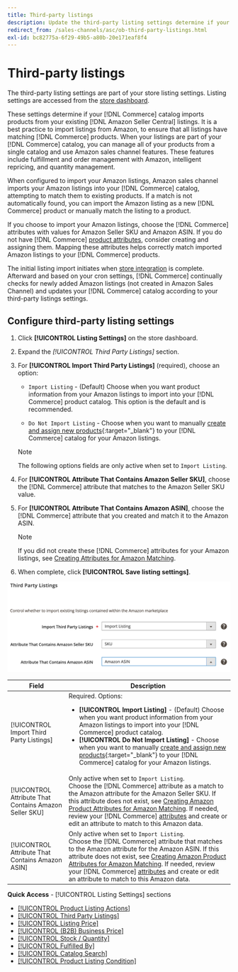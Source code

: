 ```yaml
---
title: Third-party listings
description: Update the third-party listing settings determine if your Commerce catalog imports products from your existing Amazon Seller Central listings.
redirect_from: /sales-channels/asc/ob-third-party-listings.html
exl-id: bc82775a-6f29-49b5-a80b-20e171eaf8f4
---
```

# Third-party listings

The third-party listing settings are part of your store listing settings. Listing settings are accessed from the [store dashboard](./amazon-store-dashboard.md).

These settings determine if your [!DNL Commerce] catalog imports products from your existing [!DNL Amazon Seller Central] listings. It is a best practice to import listings from Amazon, to ensure that all listings have matching [!DNL Commerce] products. When your listings are part of your [!DNL Commerce] catalog, you can manage all of your products from a single catalog and use Amazon sales channel features. These features include fulfillment and order management with Amazon, intelligent repricing, and quantity management.

When configured to import your Amazon listings, Amazon sales channel imports your Amazon listings into your [!DNL Commerce] catalog, attempting to match them to existing products. If a match is not automatically found, you can import the Amazon listing as a new [!DNL Commerce] product or manually match the listing to a product.

If you choose to import your Amazon listings, choose the [!DNL Commerce] attributes with values for Amazon Seller SKU and Amazon ASIN. If you do not have [!DNL Commerce] [product attributes](./ob-creating-magento-attributes.md), consider creating and assigning them. Mapping these attributes helps correctly match imported Amazon listings to your [!DNL Commerce] products.

The initial listing import initiates when [store integration](./store-integration.md) is complete. Afterward and based on your cron settings, [!DNL Commerce] continually checks for newly added Amazon listings (not created in Amazon Sales Channel) and updates your [!DNL Commerce] catalog according to your third-party listings settings.

## Configure third-party listing settings

1. Click **[!UICONTROL Listing Settings]** on the store dashboard.

1. Expand the _[!UICONTROL Third Party Listings]_ section.

1. For **[!UICONTROL Import Third Party Listings]** (required), choose an option:

    - `Import Listing` - (Default) Choose when you want product information from your Amazon listings to import into your [!DNL Commerce] product catalog. This option is the default and is recommended.

    - `Do Not Import Listing` - Choose when you want to manually [create and assign new products](https://docs.magento.com/user-guide/catalog/products.html){:target="_blank"} to your [!DNL Commerce] catalog for your Amazon listings.

   >[!NOTE]
   >The following options fields are only active when set to `Import Listing`.

1. For **[!UICONTROL Attribute That Contains Amazon Seller SKU]**, choose the [!DNL Commerce] attribute that matches to the Amazon Seller SKU value.

1. For **[!UICONTROL Attribute That Contains Amazon ASIN]**, choose the [!DNL Commerce] attribute that you created and match it to the Amazon ASIN.

   >[!NOTE]
   >If you did not create these [!DNL Commerce] attributes for your Amazon listings, see [Creating Attributes for Amazon Matching](./ob-creating-magento-attributes.md).

1. When complete, click **[!UICONTROL Save listing settings]**.

![Third party listings](assets/amazon-third-party-listings.png)

|Field|Description|
|---|---|
|[!UICONTROL Import Third Party Listings]|Required. Options:<ul><li>**[!UICONTROL Import Listing]** - (Default) Choose when you want product information from your Amazon listings to import into your [!DNL Commerce] product catalog. </li><li>**[!UICONTROL Do Not Import Listing]** - Choose when you want to manually [create and assign new products](https://docs.magento.com/user-guide/catalog/products.html){:target="_blank"} to your [!DNL Commerce] catalog for your Amazon listings.</li></ul>|
|[!UICONTROL Attribute That Contains Amazon Seller SKU]|Only active when set to `Import Listing`.<br>Choose the [!DNL Commerce] attribute as a match to the Amazon attribute for the Amazon Seller SKU. If this attribute does not exist, see [Creating Amazon Product Attributes for Amazon Matching](./ob-creating-magento-attributes.md). If needed, review your [!DNL Commerce] [attributes](./managing-attributes.md) and create or edit an attribute to match to this Amazon data.|
|[!UICONTROL Attribute That Contains Amazon ASIN]|Only active when set to `Import Listing`.<br>Choose the [!DNL Commerce] attribute that matches to the Amazon attribute for the Amazon ASIN. If this attribute does not exist, see [Creating Amazon Product Attributes for Amazon Matching](./ob-creating-magento-attributes.md). If needed, review your [!DNL Commerce] [attributes](./managing-attributes.md) and create or edit an attribute to match to this Amazon data.|

**Quick Access** - [!UICONTROL Listing Settings] sections

- [[!UICONTROL Product Listing Actions]](./product-listing-actions.md)
- [[!UICONTROL Third Party Listings]](./third-party-listing-settings.md)
- [[!UICONTROL Listing Price]](./listing-price.md)
- [[!UICONTROL (B2B) Business Price]](./business-pricing.md)
- [[!UICONTROL Stock / Quantity]](./stock-quantity.md)
- [[!UICONTROL Fulfilled By]](./fulfilled-by.md)
- [[!UICONTROL Catalog Search]](./catalog-search.md)
- [[!UICONTROL Product Listing Condition]](./product-listing-condition.md)
